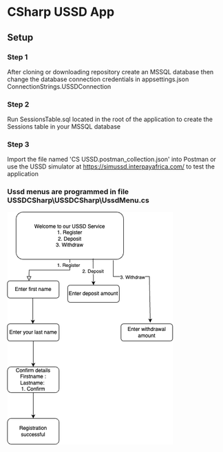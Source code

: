 # CSharp USSD App

## Setup

### Step 1
After cloning or downloading repository create an MSSQL database then change the database connection credentials in appsettings.json ConnectionStrings.USSDConnection

### Step 2
Run SessionsTable.sql located in the root of the application to create the Sessions table in your MSSQL database

### Step 3
Import the file named 'CS USSD.postman_collection.json' into Postman or use the USSD simulator at https://simussd.interpayafrica.com/ to test the application

### Ussd menus are programmed in file USSDCSharp\USSDCSharp\UssdMenu.cs

![alt text](https://github.com/macleash90/ussdcsharp/blob/master/flow-chart.png?raw=true)
